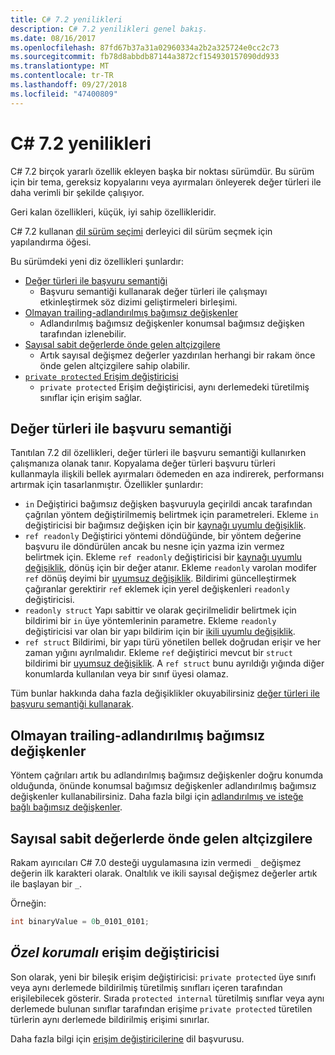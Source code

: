 ```yaml
---
title: C# 7.2 yenilikleri
description: C# 7.2 yenilikleri genel bakış.
ms.date: 08/16/2017
ms.openlocfilehash: 87fd67b37a31a02960334a2b2a325724e0cc2c73
ms.sourcegitcommit: fb78d8abbdb87144a3872cf154930157090dd933
ms.translationtype: MT
ms.contentlocale: tr-TR
ms.lasthandoff: 09/27/2018
ms.locfileid: "47400809"
---
```

# <a name="whats-new-in-c-72"></a>C# 7.2 yenilikleri

C# 7.2 birçok yararlı özellik ekleyen başka bir noktası sürümdür.
Bu sürüm için bir tema, gereksiz kopyalarını veya ayırmaları önleyerek değer türleri ile daha verimli bir şekilde çalışıyor. 

Geri kalan özellikleri, küçük, iyi sahip özellikleridir.

C# 7.2 kullanan [dil sürüm seçimi](../language-reference/configure-language-version.md) derleyici dil sürüm seçmek için yapılandırma öğesi.

Bu sürümdeki yeni diz özellikleri şunlardır:

* [Değer türleri ile başvuru semantiği](#reference-semantics-with-value-types)
  - Başvuru semantiği kullanarak değer türleri ile çalışmayı etkinleştirmek söz dizimi geliştirmeleri birleşimi.
* [Olmayan trailing-adlandırılmış bağımsız değişkenler](#non-trailing-named-arguments)
  - Adlandırılmış bağımsız değişkenler konumsal bağımsız değişken tarafından izlenebilir.
* [Sayısal sabit değerlerde önde gelen altçizgilere](#leading-underscores-in-numeric-literals)
  - Artık sayısal değişmez değerler yazdırılan herhangi bir rakam önce önde gelen altçizgilere sahip olabilir.
* [`private protected` Erişim değiştiricisi](#private-protected-access-modifier)
  - `private protected` Erişim değiştiricisi, aynı derlemedeki türetilmiş sınıflar için erişim sağlar.

## <a name="reference-semantics-with-value-types"></a>Değer türleri ile başvuru semantiği

Tanıtılan 7.2 dil özellikleri, değer türleri ile başvuru semantiği kullanırken çalışmanıza olanak tanır. Kopyalama değer türleri başvuru türleri kullanmayla ilişkili bellek ayırmaları ödemeden en aza indirerek, performansı artırmak için tasarlanmıştır. Özellikler şunlardır:

 - `in` Değiştirici bağımsız değişken başvuruyla geçirildi ancak tarafından çağrılan yöntem değiştirilmemiş belirtmek için parametreleri. Ekleme `in` değiştiricisi bir bağımsız değişken için bir [kaynağı uyumlu değişiklik](version-update-considerations.md#source-compatible-changes).
 - `ref readonly` Değiştirici yöntemi döndüğünde, bir yöntem değerine başvuru ile döndürülen ancak bu nesne için yazma izin vermez belirtmek için. Ekleme `ref readonly` değiştiricisi bir [kaynağı uyumlu değişiklik](version-update-considerations.md#source-compatible-changes), dönüş için bir değer atanır. Ekleme `readonly` varolan modifer `ref` dönüş deyimi bir [uyumsuz değişiklik](version-update-considerations.md#incompatible-changes). Bildirimi güncelleştirmek çağıranlar gerektirir `ref` eklemek için yerel değişkenleri `readonly` değiştiricisi.
 - `readonly struct` Yapı sabittir ve olarak geçirilmelidir belirtmek için bildirimi bir `in` üye yöntemlerinin parametre. Ekleme `readonly` değiştiricisi var olan bir yapı bildirim için bir [ikili uyumlu değişiklik](version-update-considerations.md#binary-compatible-changes).
 - `ref struct` Bildirimi, bir yapı türü yönetilen bellek doğrudan erişir ve her zaman yığını ayrılmalıdır. Ekleme `ref` değiştirici mevcut bir `struct` bildirimi bir [uyumsuz değişiklik](version-update-considerations.md#incompatible-changes). A `ref struct` bunu ayrıldığı yığında diğer konumlarda kullanılan veya bir sınıf üyesi olamaz.

Tüm bunlar hakkında daha fazla değişiklikler okuyabilirsiniz [değer türleri ile başvuru semantiği kullanarak](../reference-semantics-with-value-types.md).

## <a name="non-trailing-named-arguments"></a>Olmayan trailing-adlandırılmış bağımsız değişkenler

Yöntem çağrıları artık bu adlandırılmış bağımsız değişkenler doğru konumda olduğunda, önünde konumsal bağımsız değişkenler adlandırılmış bağımsız değişkenler kullanabilirsiniz. Daha fazla bilgi için [adlandırılmış ve isteğe bağlı bağımsız değişkenler](../programming-guide/classes-and-structs/named-and-optional-arguments.md).

## <a name="leading-underscores-in-numeric-literals"></a>Sayısal sabit değerlerde önde gelen altçizgilere

Rakam ayırıcıları C# 7.0 desteği uygulamasına izin vermedi `_` değişmez değerin ilk karakteri olarak. Onaltılık ve ikili sayısal değişmez değerler artık ile başlayan bir `_`. 

Örneğin:

```csharp
int binaryValue = 0b_0101_0101;
```

## <a name="private-protected-access-modifier"></a>_Özel korumalı_ erişim değiştiricisi

Son olarak, yeni bir bileşik erişim değiştiricisi: `private protected` üye sınıfı veya aynı derlemede bildirilmiş türetilmiş sınıfları içeren tarafından erişilebilecek gösterir. Sırada `protected internal` türetilmiş sınıflar veya aynı derlemede bulunan sınıflar tarafından erişime `private protected` türetilen türlerin aynı derlemede bildirilmiş erişimi sınırlar.

Daha fazla bilgi için [erişim değiştiricilerine](../language-reference/keywords/access-modifiers.md) dil başvurusu.
